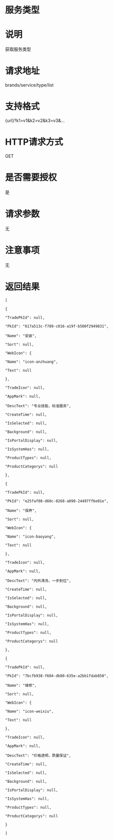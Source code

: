 # 服务类型

# 说明

获取服务类型

# 请求地址

brands/service/type/list

# 支持格式

{url}?k1=v1&k2=v2&k3=v3&...

# HTTP请求方式

GET

# 是否需要授权

是

# 请求参数

无

# 注意事项

无

# 返回结果

`[`

`{`

`"TradePkId": null,`

`"PkId": "617a513c-f789-c016-a19f-b500f2949831",`

`"Name": "安装",`

`"Sort": null,`

`"WebIcon": {`

`"Name": "icon-anzhuang",`

`"Text": null`

`},`

`"TradeIcon": null,`

`"AppMark": null,`

`"DescText": "专业技能，标准服务",`

`"CreateTime": null,`

`"IsSelected": null,`

`"Background": null,`

`"IsPortalDisplay": null,`

`"IsSystemHas": null,`

`"ProductTypes": null,`

`"ProductCategorys": null`

`},`

`{`

`"TradePkId": null,`

`"PkId": "e25faf08-d60c-0268-a090-24497ff6e01e",`

`"Name": "保养",`

`"Sort": null,`

`"WebIcon": {`

`"Name": "icon-baoyang",`

`"Text": null`

`},`

`"TradeIcon": null,`

`"AppMark": null,`

`"DescText": "内外清洗，一步到位",`

`"CreateTime": null,`

`"IsSelected": null,`

`"Background": null,`

`"IsPortalDisplay": null,`

`"IsSystemHas": null,`

`"ProductTypes": null,`

`"ProductCategorys": null`

`},`

`{`

`"TradePkId": null,`

`"PkId": "7bcfb938-f604-db80-635e-a2bb1fdab850",`

`"Name": "维修",`

`"Sort": null,`

`"WebIcon": {`

`"Name": "icon-weixiu",`

`"Text": null`

`},`

`"TradeIcon": null,`

`"AppMark": null,`

`"DescText": "价格透明，质量保证",`

`"CreateTime": null,`

`"IsSelected": null,`

`"Background": null,`

`"IsPortalDisplay": null,`

`"IsSystemHas": null,`

`"ProductTypes": null,`

`"ProductCategorys": null`

`}`

`]`

